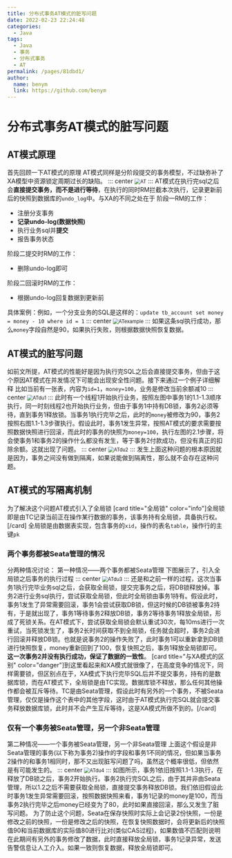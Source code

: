 ```yaml
---
title: 分布式事务AT模式的脏写问题
date: 2022-02-23 22:24:48
categories: 
  - Java
tags: 
  - Java
  - 事务
  - 分布式事务
  - AT
permalink: /pages/81dbd1/
author: 
  name: benym
  link: https://github.com/benym
---
```


# 分布式事务AT模式的脏写问题
## AT模式原理
首先回顾一下AT模式的原理
AT模式同样是分阶段提交的事务模型，不过缺弥补了XA模型中资源锁定周期过长的缺陷。
::: center
<img src="https://image-1-1257237419.cos.ap-chongqing.myqcloud.com/img/AT.png" alt="AT" style="zoom:80%;" />
:::
AT模式在执行完sql之后会**直接提交事务，而不是进行等待**，在执行的同时RM拦截本次执行，记录更新前后的快照到数据库的`undo_log`中。与XA的不同之处在于
阶段一RM的工作：
 - 注册分支事务
 - **记录undo-log(数据快照)**
 - 执行业务sql并**提交**
 - 报告事务状态

阶段二提交时RM的工作：
 - 删除undo-log即可

阶段二回滚时RM的工作：
 - 根据undo-log回复数据到更新前

具体案例：例如，一个分支业务的SQL是这样的：`update tb_account set money = money - 10 where id = 1`
::: center
<img src="https://image-1-1257237419.cos.ap-chongqing.myqcloud.com/img/ATexample.png" alt="ATexample" style="zoom:80%;" />
:::
如果这条sql执行成功，那么`money`字段自然是90，如果执行失败，则根据数据快照恢复数据。
## AT模式的脏写问题
如前文所提，AT模式的性能好是因为执行完SQL之后会直接提交事务，但由于这个原因AT模式在并发情况下可能会出现安全性问题。接下来通过一个例子详细解释
比如当前有一张表，内容为`id=1`，`money=100`，业务是修改当前余额减10
::: center
<img src="https://image-1-1257237419.cos.ap-chongqing.myqcloud.com/img/ATdu1.png" alt="ATdu1" style="zoom:80%;" />
:::
此时有一个线程1开始执行业务，按照左图中事务1的1.1-1.3顺序执行，同一时刻线程2也开始执行业务，但由于事务1中持有DB锁，事务2必须等待，直到事务1释放锁。当事务1执行完毕之后，此时的`money`被修改为90，事务2按照右图1.1-1.3步骤执行。假设此时，事务1发生异常，按照AT模式的要求需要按照数据快照进行回滚，而此时的事务的快照为`money=100`，执行左图的2.1步骤，将会使事务1和事务2的操作什么都没有发生，等于事务2付款成功，但没有真正的扣除余额。这就出现了问题。
::: center
<img src="https://image-1-1257237419.cos.ap-chongqing.myqcloud.com/img/ATdu2.gif" alt="ATdu2" style="zoom:80%;" />
:::
发生上面这种问题的根本原因就是因为，事务之间没有做到隔离，如果说能做到隔离性，那么就不会存在这种问题。
## AT模式的写隔离机制
为了解决这个问题AT模式引入了全局锁
[card title="全局锁" color="info"]全局锁即是由TC记录当前正在操作某行数据的事务，该事务持有全局锁，具备执行权。[/card]
全局锁是由数据表实现，包含事务的`xid`，操作的表名`table`，操作行的主键`pk`
### 两个事务都被Seata管理的情况
分两种情况讨论：
第一种情况——两个事务都被Seata管理
下图展示了，引入全局锁之后事务的执行过程
::: center
<img src="https://image-1-1257237419.cos.ap-chongqing.myqcloud.com/img/ATdu3.gif" alt="ATdu3" style="zoom:80%;" />
:::
还是和之前一样的过程，这次当事务1执行完毕业务sql之后，会获取全局锁，提交完事务之后，将DB锁释放掉。事务2进行业务sql执行，尝试获取全局锁，但此时全局锁由事务1持有。假设此时，事务1发生了异常需要回滚，事务1会尝试获取DB锁，但这时候的DB锁被事务2持有，于是就出现了，事务1等待事务2释放DB锁，事务2等待事务1释放全局锁，形成了死锁关系。在AT模式下，尝试获取全局锁会默认重试30次，每10ms进行一次重试，当死锁发生了，事务2长时间获取不到全局锁，任务就会超时，事务2会进行回滚并释放DB锁。也就是说事务2的操作失败了，此时事务1可以重新拿到DB锁进行快照恢复，money重新回到了100，恢复快照之后，事务1释放全局锁即可。**这一次事务2并没有执行成功，保证了数据的一致性**。
[card title="与XA模式的区别" color="danger"]到这里看起来和XA模式就很像了，在高度竞争的情况下，同样需要锁，但区别点在于，XA模式下执行完毕SQL后并不提交事务，持有的是数据库锁，而在AT模式下，全局锁是由TC实现。数据库锁不释放，那么任何其他操作都会被互斥等待。TC是由Seata管理，假设此时有另外的一个事务，不被Seata管理，仅仅是操作这个表中的其他字段，这时由于AT模式执行完SQL就会提交事务释放数据库锁，此时并不会产生互斥等待，这是XA模式所做不到的。[/card]
### 仅有一个事务被Seata管理，另一个非Seata管理
第二种情况——一个事务被Seata管理，另一个非Seata管理
上面这个假设是非Seata管理的事务(以下称为事务2)操作的字段和事务1不同的情况，但如果当事务2操作的和事务1相同时，那不又出现脏写问题了吗，虽然这个概率很低，但依然是有可能发生的。
::: center
<img src="https://image-1-1257237419.cos.ap-chongqing.myqcloud.com/img/ATdu4.gif" alt="ATdu4" style="zoom:80%;" />
:::
如图所示，事务1依旧按照1.1-1.3执行，在释放了DB锁之后，事务2开始执行。事务2执行完SQL之后，由于其并非由Seata管理，所以1.2之后不需要获取全局锁，直接提交事务释放DB锁。我们依旧假设此时事务1发生异常需要回滚，按照数据快照来看，事务1记录的money是100，而当事务2执行完毕之后money已经变为了80，此时如果直接回滚，那么又发生了脏写问题。
为了防止这个问题，Seata在保存快照时实际上会记录2份快照，一份是修改之前的快照，一份是修改之后的快照，在恢复快照数据时，会将更新后的快照值90和当前数据库的实际值80进行比对(类似CAS过程)，如果数值不匹配则说明在此期间有另外的事务修改了数据，此时直接释放全局锁，事务1记录异常，发送告警信息让人工介入。如果一致则恢复数据，释放全局锁即可。
